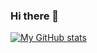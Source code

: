 ### Hi there 👋


[![My GitHub stats](https://github-readme-stats.vercel.app/api?username=digibeuk&count_private=true&show_icons=true)](https://github.com/anuraghazra/github-readme-stats)
